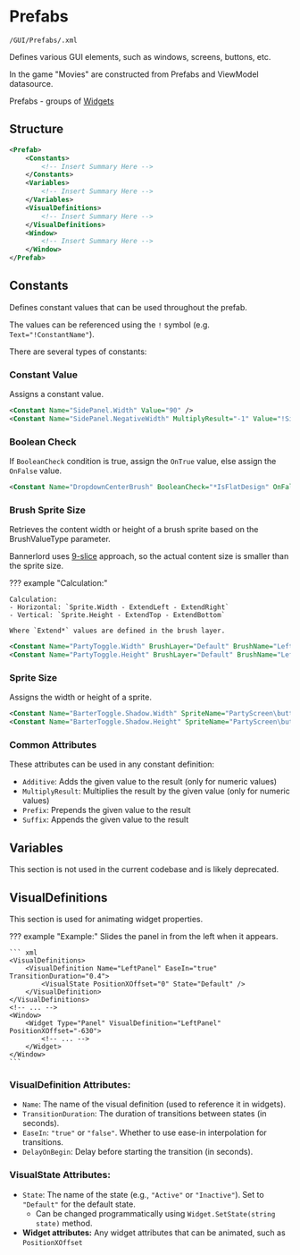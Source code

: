 # Prefabs

    /GUI/Prefabs/.xml

Defines various GUI elements, such as windows, screens, buttons, etc.

In the game "Movies" are constructed from Prefabs and ViewModel datasource.

Prefabs - groups of [Widgets](/gauntletui/widgets)

## Structure

``` xml
<Prefab>
    <Constants>
        <!-- Insert Summary Here -->
    </Constants>
    <Variables>
        <!-- Insert Summary Here -->
    </Variables>
    <VisualDefinitions>
        <!-- Insert Summary Here -->
    </VisualDefinitions>
    <Window>
        <!-- Insert Summary Here -->
    </Window>
</Prefab>
```

## Constants

Defines constant values that can be used throughout the prefab.

The values can be referenced using the `!` symbol (e.g. `Text="!ConstantName"`).

There are several types of constants:

### Constant Value
Assigns a constant value.

``` xml
<Constant Name="SidePanel.Width" Value="90" />
<Constant Name="SidePanel.NegativeWidth" MultiplyResult="-1" Value="!SidePanel.Width" />
```

### Boolean Check
If `BooleanCheck` condition is true, assign the `OnTrue` value, else assign the `OnFalse` value.

``` xml
<Constant Name="DropdownCenterBrush" BooleanCheck="*IsFlatDesign" OnFalse="SPOptions.Dropdown.Center" OnTrue="MPLobby.CustomServer.CreateGamePanel.DropdownButton" />
```

### Brush Sprite Size
Retrieves the content width or height of a brush sprite based on the BrushValueType parameter.

Bannerlord uses [9-slice](https://en.wikipedia.org/wiki/9-slice_scaling) approach, so the actual content size is smaller than the sprite size.

??? example "Calculation:"

    Calculation:
    - Horizontal: `Sprite.Width - ExtendLeft - ExtendRight`
    - Vertical: `Sprite.Height - ExtendTop - ExtendBottom`

    Where `Extend*` values are defined in the brush layer.


``` xml
<Constant Name="PartyToggle.Width" BrushLayer="Default" BrushName="LeftPanel.Header" BrushValueType="Width" />
<Constant Name="PartyToggle.Height" BrushLayer="Default" BrushName="LeftPanel.Header" BrushValueType="Height" />
```

### Sprite Size
Assigns the width or height of a sprite.

``` xml
<Constant Name="BarterToggle.Shadow.Width" SpriteName="PartyScreen\button_collapser_shadow" SpriteValueType="Width" />
<Constant Name="BarterToggle.Shadow.Height" SpriteName="PartyScreen\button_collapser_shadow" SpriteValueType="Height" />
```

### Common Attributes
These attributes can be used in any constant definition:

- `Additive`: Adds the given value to the result (only for numeric values)
- `MultiplyResult`: Multiplies the result by the given value (only for numeric values)
- `Prefix`: Prepends the given value to the result
- `Suffix`: Appends the given value to the result


## Variables
This section is not used in the current codebase and is likely deprecated.

## VisualDefinitions
This section is used for animating widget properties.

??? example "Example:"
    Slides the panel in from the left when it appears.

    ``` xml
    <VisualDefinitions>
        <VisualDefinition Name="LeftPanel" EaseIn="true" TransitionDuration="0.4">
            <VisualState PositionXOffset="0" State="Default" />
        </VisualDefinition>
    </VisualDefinitions>
    <!-- ... -->
    <Window>
        <Widget Type="Panel" VisualDefinition="LeftPanel" PositionXOffset="-630">
            <!-- ... -->
        </Widget>
    </Window>
    ```

### VisualDefinition Attributes:
- `Name`: The name of the visual definition (used to reference it in widgets).
- `TransitionDuration`: The duration of transitions between states (in seconds).
- `EaseIn`: `"true"` or `"false"`. Whether to use ease-in interpolation for transitions.
- `DelayOnBegin`: Delay before starting the transition (in seconds).

### VisualState Attributes:
- `State`: The name of the state (e.g., `"Active"` or `"Inactive"`). Set to `"Default"` for the default state.
  - Can be changed programmatically using `Widget.SetState(string state)` method.
- **Widget attributes:** Any widget attributes that can be animated, such as `PositionXOffset`
